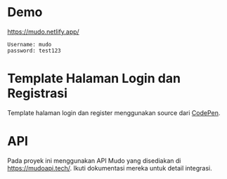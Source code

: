 # Demo
https://mudo.netlify.app/
```
Username: mudo
password: test123
```
# Template Halaman Login dan Registrasi
Template halaman login dan register menggunakan source dari [CodePen](https://codepen.io/ayush602/pen/mdQJreW).

# API
Pada proyek ini menggunakan API Mudo yang disediakan di https://mudoapi.tech/. Ikuti dokumentasi mereka untuk detail integrasi.
